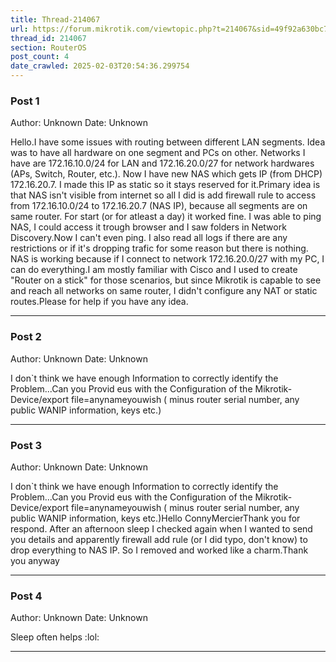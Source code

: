 ```yaml
---
title: Thread-214067
url: https://forum.mikrotik.com/viewtopic.php?t=214067&sid=49f92a630bc7970d8ca50523be880e8f
thread_id: 214067
section: RouterOS
post_count: 4
date_crawled: 2025-02-03T20:54:36.299754
---
```


### Post 1
Author: Unknown
Date: Unknown

Hello.I have some issues with routing between different LAN segments. Idea was to have all hardware on one segment and PCs on other. Networks I have are 172.16.10.0/24 for LAN and 172.16.20.0/27 for network hardwares (APs, Switch, Router, etc.). Now I have new NAS which gets IP (from DHCP) 172.16.20.7. I made this IP as static so it stays reserved for it.Primary idea is that NAS isn't visible from internet so all I did is add firewall rule to access from 172.16.10.0/24 to 172.16.20.7 (NAS IP), because all segments are on same router. For start (or for atleast a day) it worked fine. I was able to ping NAS, I could access it trough browser and I saw folders in Network Discovery.Now I can't even ping. I also read all logs if there are any restrictions or if it's dropping trafic for some reason but there is nothing. NAS is working because if I connect to network 172.16.20.0/27 with my PC, I can do everything.I am mostly familiar with Cisco and I used to create "Router on a stick" for those scenarios, but since Mikrotik is capable to see and reach all networks on same router, I didn't configure any NAT or static routes.Please for help if you have any idea.

---
### Post 2
Author: Unknown
Date: Unknown

I don`t think we have enough Information to correctly identify the Problem...Can you Provid eus with the Configuration of the Mikrotik-Device/export file=anynameyouwish ( minus router serial number, any public WANIP information, keys etc.)

---
### Post 3
Author: Unknown
Date: Unknown

I don`t think we have enough Information to correctly identify the Problem...Can you Provid eus with the Configuration of the Mikrotik-Device/export file=anynameyouwish ( minus router serial number, any public WANIP information, keys etc.)Hello ConnyMercierThank you for respond. After an afternoon sleep I checked again when I wanted to send you details and apparently firewall add rule (or I did typo, don't know) to drop everything to NAS IP. So I removed and worked like a charm.Thank you anyway

---
### Post 4
Author: Unknown
Date: Unknown

Sleep often helps   :lol:

---

